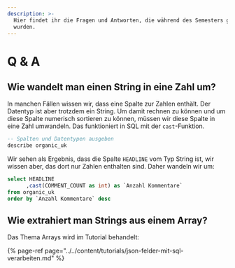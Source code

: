 ```yaml
---
description: >-
  Hier findet ihr die Fragen und Antworten, die während des Semesters gestellt
  wurden.
---
```


# Q & A

## Wie wandelt man einen String in eine Zahl um?

In manchen Fällen wissen wir, dass eine Spalte zur Zahlen enthält. Der Datentyp ist aber trotzdem ein String. Um damit rechnen zu können und um diese Spalte numerisch sortieren zu können, müssen wir diese Spalte in eine Zahl umwandeln. Das funktioniert in SQL mit der `cast`-Funktion.

```sql
-- Spalten und Datentypen ausgeben
describe organic_uk
```

Wir sehen als Ergebnis, dass die Spalte `HEADLINE` vom Typ String ist, wir wissen aber, das dort nur Zahlen enthalten sind. Daher wandeln wir um:

```sql
select HEADLINE
      ,cast(COMMENT_COUNT as int) as `Anzahl Kommentare`
from organic_uk
order by `Anzahl Kommentare` desc
```

## Wie extrahiert man Strings aus einem Array?

Das Thema Arrays wird im Tutorial behandelt:

{% page-ref page="../../content/tutorials/json-felder-mit-sql-verarbeiten.md" %}



